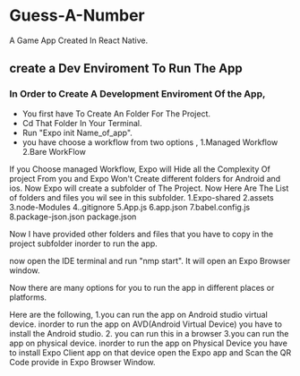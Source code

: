 # Guess-A-Number
 A Game App Created In React Native.
 
## create a Dev Enviroment To Run The App
  ### In Order to Create A Development Enviroment Of the App,
* You first have To Create An Folder For The Project.
* Cd That Folder In Your Terminal.
* Run "Expo init Name_of_app".
* you have choose a workflow from two options ,
1.Managed Workflow
2.Bare WorkFlow

If you Choose managed Workflow, Expo will Hide all the Complexity Of project From you and Expo Won't Create different folders for Android and ios.
Now Expo will create a subfolder of The Project.
Now Here Are The List of folders and files you wil see in this subfolder.
1.Expo-shared
2.assets
3.node-Modules
4..gitignore
5.App.js
6.app.json
7.babel.config.js
8.package-json.json
package.json

Now I have provided other folders and files that you have to copy in the project subfolder inorder to run the app.

now open the IDE terminal and run "nmp start".
It will open an Expo Browser window.

Now there are many options for you to run the app in different places or platforms.



Here are the following,
1.you can run the app on Android studio virtual device.
       inorder to run the app on AVD(Android Virtual Device) you have to install the Android studio.
2. you can run this in a browser
3.you can run the app on physical device.
        inorder to run the app on Physical Device you have to install Expo Client app on that device
        open the Expo app and Scan the QR Code provide in Expo Browser Window.
